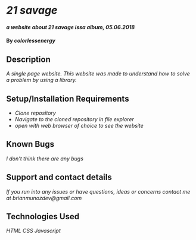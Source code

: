 # _21 savage_

#### _a website about 21 savage issa album, 05.06.2018_

#### By _**colorlessenergy**_

## Description

_A single page website. This website was made to understand how to solve a problem by using a library._

## Setup/Installation Requirements

* _Clone repository_
* _Navigate to the cloned repository in file explorer_
* _open with web browser of choice to see the website_

## Known Bugs

_I don't think there are any bugs_

## Support and contact details

_If you run into any issues or have questions, ideas or concerns contact me at brianmunozdev@gmail.com_

## Technologies Used

_HTML_
_CSS_
_Javascript_
